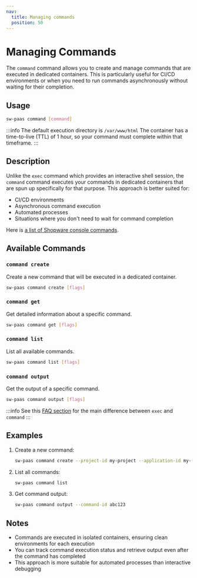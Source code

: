```yaml
---
nav:
  title: Managing commands
  position: 50
---
```


# Managing Commands

The `command` command allows you to create and manage commands that are executed in dedicated containers. This is particularly useful for CI/CD environments or when you need to run commands asynchronously without waiting for their completion.

## Usage

```sh
sw-paas command [command]
```

:::info
The default execution directory is `/var/www/html`
The container has a time-to-live (TTL) of 1 hour, so your command must complete within that timeframe.
:::

## Description

Unlike the `exec` command which provides an interactive shell session, the `command` command executes your commands in dedicated containers that are spun up specifically for that purpose. This approach is better suited for:

- CI/CD environments
- Asynchronous command execution
- Automated processes
- Situations where you don't need to wait for command completion

Here is [a list of Shopware console commands](https://docs.shopware.com/en/shopware-6-en/tutorials-and-faq/shopware-cli).

## Available Commands

### `command create`

Create a new command that will be executed in a dedicated container.

```sh
sw-paas command create [flags]
```

### `command get`

Get detailed information about a specific command.

```sh
sw-paas command get [flags]
```

### `command list`

List all available commands.

```sh
sw-paas command list [flags]
```

### `command output`

Get the output of a specific command.

```sh
sw-paas command output [flags]
```

:::info
See this [FAQ section](./../faq) for the main difference between `exec` and `command`
:::

## Examples

1. Create a new command:

   ```sh
   sw-paas command create --project-id my-project --application-id my-app --script "bin/console cache:clear"
   ```

2. List all commands:

   ```sh
   sw-paas command list
   ```

3. Get command output:

   ```sh
   sw-paas command output --command-id abc123
   ```

## Notes

- Commands are executed in isolated containers, ensuring clean environments for each execution
- You can track command execution status and retrieve output even after the command has completed
- This approach is more suitable for automated processes than interactive debugging
